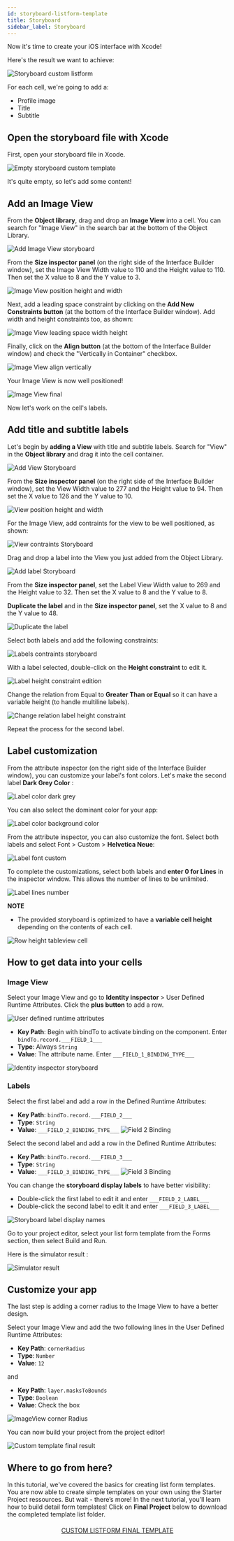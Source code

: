 ```yaml
---
id: storyboard-listform-template
title: Storyboard
sidebar_label: Storyboard
---
```


Now it's time to create your iOS interface with Xcode!

Here's the result we want to achieve:

![Storyboard custom listform](assets/custom-listform/storyboard-custom-listform.png)

For each cell, we're going to add a:
* Profile image
* Title 
* Subtitle

## Open the storyboard file with Xcode

First, open your storyboard file in Xcode.

![Empty storyboard custom template](assets/custom-listform/empty-storyboard-custom-template.png)

It's quite empty, so let's add some content!


## Add an Image View

From the **Object library**, drag and drop an  **Image View** into a cell. You can search for "Image View" in the search bar at the bottom of the Object Library.

![Add Image View storyboard](assets/custom-listform/add-imageview-storyboard.png)

From the **Size inspector panel** (on the right side of the Interface Builder window), set the Image View Width value to 110 and the Height value to 110. Then set the X value to 8 and the Y value to 3.

![Image View position height and width](assets/custom-listform/imageview-position-height-width.png)

Next, add a leading space constraint by clicking on the **Add New Constraints button** (at the bottom of the Interface Builder window). Add width and height constraints too, as shown:

![Image View leading space width height](assets/custom-listform/imageview-leading-space-width-height.png)

Finally, click on the **Align button** (at the bottom of the Interface Builder window) and check the "Vertically in Container" checkbox.

![Image View align vertically](assets/custom-listform/imageview-align-vertically.png)

Your Image View is now well positioned!

![Image View final](assets/custom-listform/imageview-final.png)


Now let's work on the cell's labels.


## Add title and subtitle labels

Let's begin by **adding a View** with title and subtitle labels. Search for "View" in the **Object library** and drag it into the cell container.

![Add View Storyboard](assets/custom-listform/add-view-storyboard.png)

From the **Size inspector panel** (on the right side of the Interface Builder window), set the View Width value to 277 and the Height value to 94. Then set the X value to 126 and the Y value to 10.

![View position height and width](assets/custom-listform/view-position-height-width.png)


For the Image View, add contraints for the view to be well positioned, as shown:

![View contraints Storyboard](assets/custom-listform/view-constraints-storyboard.png)

Drag and drop a label into the View you just added from the Object Library.

![Add label Storyboard](assets/custom-listform/add-label-storyboard.png)

From the **Size inspector panel**, set the Label View Width value to 269 and the Height value to 32. Then set the X value to 8 and the Y value to 8.

**Duplicate the label** and in the **Size inspector panel**, set the X value to 8 and the Y value to 48.

![Duplicate the label](assets/custom-listform/duplicated-label-storyboard.png)


Select both labels and add the following constraints:

![Labels contraints storyboard](assets/custom-listform/labels-contraints-storyboard.png)

With a label selected, double-click on the **Height constraint** to edit it. 

![Label height constraint edition](assets/custom-listform/label-height-constraint-edition.png)

Change the relation from Equal to **Greater Than or Equal** so it can have a variable height (to handle multiline labels). 


![Change relation label height constraint](assets/custom-listform/change-relation-label-height-constraint.png)

Repeat the process for the second label.


## Label customization

From the attribute inspector (on the right side of the Interface Builder window),  you can customize your label's font colors. Let's make the second label **Dark Grey Color** :

![Label color dark grey](assets/custom-listform/label-color-dark-grey.png)

You can also select the dominant color for your app:

![Label color background color](assets/custom-listform/label-color-background-color.png)


From the attribute inspector, you can also customize the font. Select both labels and select Font > Custom > **Helvetica Neue**:

![Label font custom](assets/custom-listform/label-font-custom.png)

To complete the customizations, select both labels and **enter 0 for Lines** in the inspector window. This allows the number of lines to be unlimited.

![Label lines number](assets/custom-listform/label-lines-number.png)

<div markdown="1" class = "tips">

**NOTE**

* The provided storyboard is optimized to have a **variable cell height** depending on the contents of each cell.

![Row height tableview cell](assets/custom-listform/row-height-tableview-cell.png)

</div>


## How to get data into your cells

### Image View
Select your Image View and go to **Identity inspector** > User Defined Runtime Attributes. Click the **plus button** to add a row.

![User defined runtime attributes](assets/custom-listform/user-defined-runtime-attributes.png)


* **Key Path**: Begin with bindTo to activate binding on the component. Enter ```bindTo.record.___FIELD_1___```
* **Type**: Always ```String``` 
* **Value**: The attribute name. Enter ```___FIELD_1_BINDING_TYPE___```

![Identity inspector storyboard](assets/custom-listform/identity-inspector-storyboard.png)

### Labels

Select the first label and add a row in the Defined Runtime Attributes:

* **Key Path**: ```bindTo.record.___FIELD_2___```
* **Type**: ```String``` 
* **Value**: ```___FIELD_2_BINDING_TYPE___```
![Field 2 Binding](assets/custom-listform/field-2-binding.png)


Select the second label and add a row in the Defined Runtime Attributes:

* **Key Path**: ```bindTo.record.___FIELD_3___```
* **Type**: ```String``` 
* **Value**: ```___FIELD_3_BINDING_TYPE___```
![Field 3 Binding](assets/custom-listform/field-3-binding.png)


You can change the **storyboard display labels** to have better visibility: 
* Double-click the first label to edit it and enter ```___FIELD_2_LABEL___```
* Double-click the second label to edit it and enter ```___FIELD_3_LABEL___```

![Storyboard label display names](assets/custom-listform/storyboard-label-display-name.png)

Go to your project editor, select your list form template from the Forms section, then select Build and Run.

Here is the simulator result :

![Simulator result](assets/custom-listform/simulator-result.png)



## Customize your app

The last step is adding a corner radius to the Image View to have a better design.

Select your Image View and add the two following lines in the User Defined Runtime Attributes:

* **Key Path**: ```cornerRadius```
* **Type**: ```Number``` 
* **Value**: ```12```

and

* **Key Path**: ```layer.masksToBounds```
* **Type**: ```Boolean``` 
* **Value**: Check the box

![ImageView corner Radius](assets/custom-listform/imageview-corner-radius.png)


You can now build your project from the project editor!

![Custom template final result](assets/custom-listform/custom-template-final-result.png)



## Where to go from here?

In this tutorial, we've covered the basics for creating list form templates. You are now able to create simple templates on your own using the Starter Project ressources. But wait - there’s more! In the next tutorial, you’ll learn how to build detail form templates!
Click on **Final Project** below to download the completed template list folder.

<div markdown="1" style="text-align: center; margin-top: 20px">
<a class="button"
href="../assets/custom-listform/CustomListFormFinalTemplate.zip">CUSTOM LISTFORM FINAL TEMPLATE</a>
</div>




